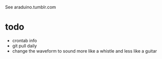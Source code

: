 See araduino.tumblr.com

# todo

- crontab info
- git pull daily
- change the waveform to sound more like a whistle and less like a guitar
